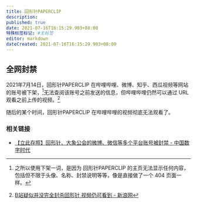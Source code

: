 ```yaml
---
title: 回形针PAPERCLIP
description:
published: true
date: 2021-07-16T16:15:29.903+08:00
特殊标签标记: #无标签
editor: markdown
dateCreated: 2021-07-16T16:15:29.903+08:00
---
```


## 全网封禁

2021年7月14日，回形针PAPERCLIP 在哔哩哔哩、微博、知乎、西瓜视频等网站的账号被下架，[^1]无法查阅该账号之前发送的信息，但哔哩哔哩仍然可以通过 URL 观看之前上传的视频。[^2]

[^1]: 之所以使用下架一词，是因为 回形针PAPERCLIP 的主页无法显示任何内容，
    包括但不限于头像、名称、封禁说明等等，像是直接做了一个 404 页面一样。

[^2]: [B站疑似并没完全封杀回形针 视频仍可看到 - 新浪网](https://web.archive.org/web/20211225142308/https://finance.sina.com.cn/tech/2021-08-18/doc-ikqcfncc3485342.shtml)

随后的某个时间，回形针PAPERCLIP 在哔哩哔哩的视频彻底无法观看了。

### 相关链接

+ [【立此存照】回形针、大象公会的微博、微信等多个平台账号被封禁 - 中国数字时代](https://web.archive.org/web/20210714175749/https://chinadigitaltimes.net/chinese/668234.html)

